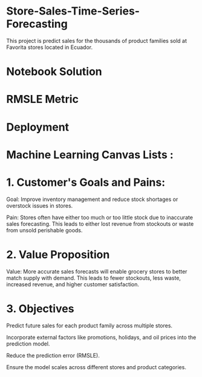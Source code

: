 # Store-Sales-Time-Series-Forecasting

This project is predict sales for the thousands of product families sold at Favorita stores located in Ecuador.

# Notebook Solution

# RMSLE Metric

# Deployment


# Machine Learning Canvas Lists :

# 1. Customer's Goals and Pains:

Goal: Improve inventory management and reduce stock shortages or overstock issues in stores.

Pain: Stores often have either too much or too little stock due to inaccurate sales forecasting. This leads to either lost revenue from stockouts or waste from unsold perishable goods.


# 2. Value Proposition

Value: More accurate sales forecasts will enable grocery stores to better match supply with demand. This leads to fewer stockouts, less waste, increased revenue, and higher customer satisfaction.


# 3. Objectives

Predict future sales for each product family across multiple stores.

Incorporate external factors like promotions, holidays, and oil prices into the prediction model.

Reduce the prediction error (RMSLE).

Ensure the model scales across different stores and product categories.
